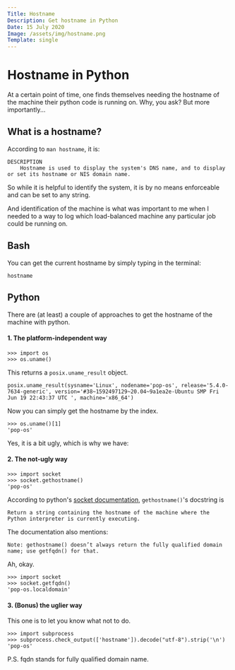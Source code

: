```yaml
---
Title: Hostname
Description: Get hostname in Python
Date: 15 July 2020
Image: /assets/img/hostname.png
Template: single
---
```


# Hostname in Python

At a certain point of time, one finds themselves needing the hostname of the machine their python code is running on. Why, you ask? But more importantly...


## What is a hostname?

According to `man hostname`, it is:
```
DESCRIPTION
    Hostname is used to display the system's DNS name, and to display or set its hostname or NIS domain name.
```
So while it is helpful to identify the system, it is by no means enforceable and can be set to any string.

And identification of the machine is what was important to me when I needed to a way to log which load-balanced machine any particular job could be running on.


## Bash

You can get the current hostname by simply typing in the terminal:
```
hostname
```

## Python

There are (at least) a couple of approaches to get the hostname of the machine with python.

#### 1. The platform-independent way

```
>>> import os
>>> os.uname()
```

This returns a `posix.uname_result` object.

```
posix.uname_result(sysname='Linux', nodename='pop-os', release='5.4.0-7634-generic', version='#38~1592497129~20.04~9a1ea2e-Ubuntu SMP Fri Jun 19 22:43:37 UTC ', machine='x86_64')
```

Now you can simply get the hostname by the index.

```
>>> os.uname()[1]
'pop-os'
```

Yes, it is a bit ugly, which is why we have:

#### 2. The not-ugly way

```
>>> import socket
>>> socket.gethostname()
'pop-os'
```

According to python's [socket documentation](https://docs.python.org/3/library/socket.html#socket.gethostname), `gethostname()`'s docstring is 
```
Return a string containing the hostname of the machine where the Python interpreter is currently executing.
```
The documentation also mentions:

```
Note: gethostname() doesn’t always return the fully qualified domain name; use getfqdn() for that.
```

Ah, okay.
```
>>> import socket
>>> socket.getfqdn()
'pop-os.localdomain'
```

#### 3. (Bonus) the uglier way

This one is to let you know what not to do.

```
>>> import subprocess
>>> subprocess.check_output(['hostname']).decode("utf-8").strip('\n')
'pop-os'
```

P.S. fqdn stands for fully qualified domain name.